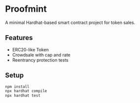 # Proofmint

A minimal Hardhat-based smart contract project for token sales.

## Features
- ERC20-like Token
- Crowdsale with cap and rate
- Reentrancy protection tests

## Setup
```bash
npm install
npx hardhat compile
npx hardhat test
```
